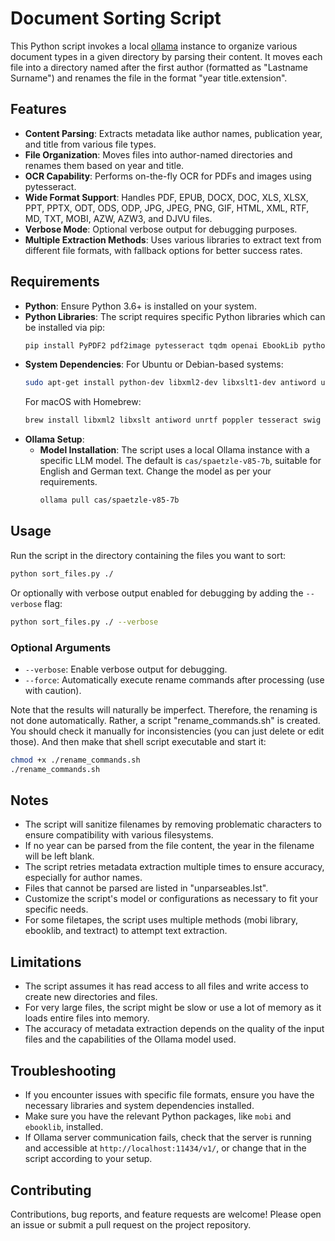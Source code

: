 # Document Sorting Script

This Python script invokes a local [ollama](https://github.com/ollama/ollama) instance to organize various document types in a given directory by parsing their content. It moves each file into a directory named after the first author (formatted as "Lastname Surname") and renames the file in the format "year title.extension".

## Features

- **Content Parsing**: Extracts metadata like author names, publication year, and title from various file types.
- **File Organization**: Moves files into author-named directories and renames them based on year and title.
- **OCR Capability**: Performs on-the-fly OCR for PDFs and images using pytesseract.
- **Wide Format Support**: Handles PDF, EPUB, DOCX, DOC, XLS, XLSX, PPT, PPTX, ODT, ODS, ODP, JPG, JPEG, PNG, GIF, HTML, XML, RTF, MD, TXT, MOBI, AZW, AZW3, and DJVU files.
- **Verbose Mode**: Optional verbose output for debugging purposes.
- **Multiple Extraction Methods**: Uses various libraries to extract text from different file formats, with fallback options for better success rates.

## Requirements

- **Python**: Ensure Python 3.6+ is installed on your system.
- **Python Libraries**: The script requires specific Python libraries which can be installed via pip:
  ```bash
  pip install PyPDF2 pdf2image pytesseract tqdm openai EbookLib python-docx mobi textract beautifulsoup4
  ```
- **System Dependencies**: 
  For Ubuntu or Debian-based systems:
  ```bash
  sudo apt-get install python-dev libxml2-dev libxslt1-dev antiword unrtf poppler-utils pstotext tesseract-ocr flac ffmpeg lame libmad0 libsox-fmt-mp3 sox libjpeg-dev swig djvulibre-bin
  ```
  For macOS with Homebrew:
  ```bash
  brew install libxml2 libxslt antiword unrtf poppler tesseract swig djvulibre
  ```
- **Ollama Setup**:
  - **Model Installation**: The script uses a local Ollama instance with a specific LLM model. The default is `cas/spaetzle-v85-7b`, suitable for English and German text. Change the model as per your requirements.
    ```bash
    ollama pull cas/spaetzle-v85-7b
    ```

## Usage

Run the script in the directory containing the files you want to sort:
```bash
python sort_files.py ./
```
Or optionally with verbose output enabled for debugging by adding the `--verbose` flag:
```bash
python sort_files.py ./ --verbose
```

### Optional Arguments
- `--verbose`: Enable verbose output for debugging.
- `--force`: Automatically execute rename commands after processing (use with caution).

Note that the results will naturally be imperfect. Therefore, the renaming is not done automatically. Rather, a script "rename_commands.sh" is created. You should check it manually for inconsistencies (you can just delete or edit those). And then make that shell script executable and start it:
```bash
chmod +x ./rename_commands.sh
./rename_commands.sh
```

## Notes

- The script will sanitize filenames by removing problematic characters to ensure compatibility with various filesystems.
- If no year can be parsed from the file content, the year in the filename will be left blank.
- The script retries metadata extraction multiple times to ensure accuracy, especially for author names.
- Files that cannot be parsed are listed in "unparseables.lst".
- Customize the script's model or configurations as necessary to fit your specific needs.
- For some filetapes, the script uses multiple methods (mobi library, ebooklib, and textract) to attempt text extraction.

## Limitations

- The script assumes it has read access to all files and write access to create new directories and files.
- For very large files, the script might be slow or use a lot of memory as it loads entire files into memory.
- The accuracy of metadata extraction depends on the quality of the input files and the capabilities of the Ollama model used.

## Troubleshooting

- If you encounter issues with specific file formats, ensure you have the necessary libraries and system dependencies installed.
- Make sure you have the relevant Python packages, like `mobi` and `ebooklib`, installed.
- If Ollama server communication fails, check that the server is running and accessible at `http://localhost:11434/v1/`, or change that in the script according to your setup.

## Contributing

Contributions, bug reports, and feature requests are welcome! Please open an issue or submit a pull request on the project repository.

